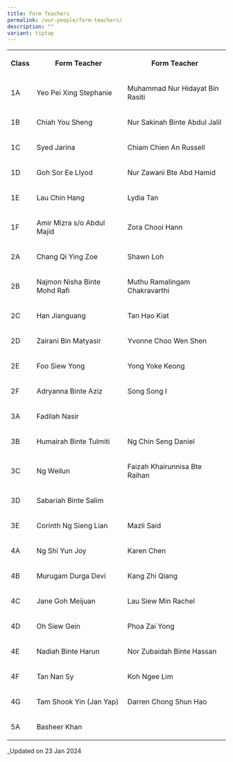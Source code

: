 ```yaml
---
title: Form Teachers
permalink: /our-people/form-teachers/
description: ""
variant: tiptap
---
```

<table style="minWidth: 75px">
<colgroup>
<col>
<col>
<col>
</colgroup>
<tbody>
<tr>
<th rowspan="1" colspan="1">
<p>Class</p>
</th>
<th rowspan="1" colspan="1">
<p>Form Teacher</p>
</th>
<th rowspan="1" colspan="1">
<p>Form Teacher</p>
</th>
</tr>
<tr>
<td rowspan="1" colspan="1">
<p>1A</p>
</td>
<td rowspan="1" colspan="1">
<p>Yeo Pei Xing Stephanie</p>
</td>
<td rowspan="1" colspan="1">
<p>Muhammad Nur Hidayat Bin Rasiti</p>
</td>
</tr>
<tr>
<td rowspan="1" colspan="1">
<p>1B</p>
</td>
<td rowspan="1" colspan="1">
<p>Chiah You Sheng</p>
</td>
<td rowspan="1" colspan="1">
<p>Nur Sakinah Binte Abdul Jalil</p>
</td>
</tr>
<tr>
<td rowspan="1" colspan="1">
<p>1C</p>
</td>
<td rowspan="1" colspan="1">
<p>Syed Jarina</p>
</td>
<td rowspan="1" colspan="1">
<p>Chiam Chien An Russell</p>
</td>
</tr>
<tr>
<td rowspan="1" colspan="1">
<p>1D</p>
</td>
<td rowspan="1" colspan="1">
<p>Goh Sor Ee Llyod</p>
</td>
<td rowspan="1" colspan="1">
<p>Nur Zawani Bte Abd Hamid</p>
</td>
</tr>
<tr>
<td rowspan="1" colspan="1">
<p>1E</p>
</td>
<td rowspan="1" colspan="1">
<p>Lau Chin Hang</p>
</td>
<td rowspan="1" colspan="1">
<p>Lydia Tan</p>
</td>
</tr>
<tr>
<td rowspan="1" colspan="1">
<p>1F</p>
</td>
<td rowspan="1" colspan="1">
<p>Amir Mizra s/o Abdul Majid</p>
</td>
<td rowspan="1" colspan="1">
<p>Zora Chooi Hann</p>
</td>
</tr>
<tr>
<td rowspan="1" colspan="1">
<p>2A</p>
</td>
<td rowspan="1" colspan="1">
<p>Chang Qi Ying Zoe</p>
</td>
<td rowspan="1" colspan="1">
<p>Shawn Loh</p>
</td>
</tr>
<tr>
<td rowspan="1" colspan="1">
<p>2B</p>
</td>
<td rowspan="1" colspan="1">
<p>Najmon Nisha Binte Mohd Rafi</p>
</td>
<td rowspan="1" colspan="1">
<p>Muthu Ramalingam Chakravarthi</p>
</td>
</tr>
<tr>
<td rowspan="1" colspan="1">
<p>2C</p>
</td>
<td rowspan="1" colspan="1">
<p>Han Jianguang</p>
</td>
<td rowspan="1" colspan="1">
<p>Tan Hao Kiat</p>
</td>
</tr>
<tr>
<td rowspan="1" colspan="1">
<p>2D</p>
</td>
<td rowspan="1" colspan="1">
<p>Zairani Bin Matyasir</p>
</td>
<td rowspan="1" colspan="1">
<p>Yvonne Choo Wen Shen</p>
</td>
</tr>
<tr>
<td rowspan="1" colspan="1">
<p>2E</p>
</td>
<td rowspan="1" colspan="1">
<p>Foo Siew Yong</p>
</td>
<td rowspan="1" colspan="1">
<p>Yong Yoke Keong</p>
</td>
</tr>
<tr>
<td rowspan="1" colspan="1">
<p>2F</p>
</td>
<td rowspan="1" colspan="1">
<p>Adryanna Binte Aziz</p>
</td>
<td rowspan="1" colspan="1">
<p>Song Song I</p>
</td>
</tr>
<tr>
<td rowspan="1" colspan="1">
<p>3A</p>
</td>
<td rowspan="1" colspan="1">
<p>Fadilah Nasir</p>
</td>
<td rowspan="1" colspan="1">
<p></p>
</td>
</tr>
<tr>
<td rowspan="1" colspan="1">
<p>3B</p>
</td>
<td rowspan="1" colspan="1">
<p>Humairah Binte Tulmiti</p>
</td>
<td rowspan="1" colspan="1">
<p>Ng Chin Seng Daniel</p>
</td>
</tr>
<tr>
<td rowspan="1" colspan="1">
<p>3C</p>
</td>
<td rowspan="1" colspan="1">
<p>Ng Weilun</p>
</td>
<td rowspan="1" colspan="1">
<p>Faizah Khairunnisa Bte Raihan</p>
</td>
</tr>
<tr>
<td rowspan="1" colspan="1">
<p>3D</p>
</td>
<td rowspan="1" colspan="1">
<p>Sabariah Binte Salim</p>
</td>
<td rowspan="1" colspan="1">
<p></p>
</td>
</tr>
<tr>
<td rowspan="1" colspan="1">
<p>3E</p>
</td>
<td rowspan="1" colspan="1">
<p>Corinth Ng Sieng Lian</p>
</td>
<td rowspan="1" colspan="1">
<p>Mazli Said</p>
</td>
</tr>
<tr>
<td rowspan="1" colspan="1">
<p>4A</p>
</td>
<td rowspan="1" colspan="1">
<p>Ng Shi Yun Joy</p>
</td>
<td rowspan="1" colspan="1">
<p>Karen Chen</p>
</td>
</tr>
<tr>
<td rowspan="1" colspan="1">
<p>4B</p>
</td>
<td rowspan="1" colspan="1">
<p>Murugam Durga Devi</p>
</td>
<td rowspan="1" colspan="1">
<p>Kang Zhi Qiang</p>
</td>
</tr>
<tr>
<td rowspan="1" colspan="1">
<p>4C</p>
</td>
<td rowspan="1" colspan="1">
<p>Jane Goh Meijuan</p>
</td>
<td rowspan="1" colspan="1">
<p>Lau Siew Min Rachel</p>
</td>
</tr>
<tr>
<td rowspan="1" colspan="1">
<p>4D</p>
</td>
<td rowspan="1" colspan="1">
<p>Oh Siew Gein</p>
</td>
<td rowspan="1" colspan="1">
<p>Phoa Zai Yong</p>
</td>
</tr>
<tr>
<td rowspan="1" colspan="1">
<p>4E</p>
</td>
<td rowspan="1" colspan="1">
<p>Nadiah Binte Harun</p>
</td>
<td rowspan="1" colspan="1">
<p>Nor Zubaidah Binte Hassan</p>
</td>
</tr>
<tr>
<td rowspan="1" colspan="1">
<p>4F</p>
</td>
<td rowspan="1" colspan="1">
<p>Tan Nan Sy</p>
</td>
<td rowspan="1" colspan="1">
<p>Koh Ngee Lim</p>
</td>
</tr>
<tr>
<td rowspan="1" colspan="1">
<p>4G</p>
</td>
<td rowspan="1" colspan="1">
<p>Tam Shook Yin (Jan Yap)</p>
</td>
<td rowspan="1" colspan="1">
<p>Darren Chong Shun Hao</p>
</td>
</tr>
<tr>
<td rowspan="1" colspan="1">
<p>5A</p>
</td>
<td rowspan="1" colspan="1">
<p>Basheer Khan</p>
</td>
<td rowspan="1" colspan="1">
<p></p>
</td>
</tr>
</tbody>
</table>
<p>_Updated on 23 Jan 2024</p>